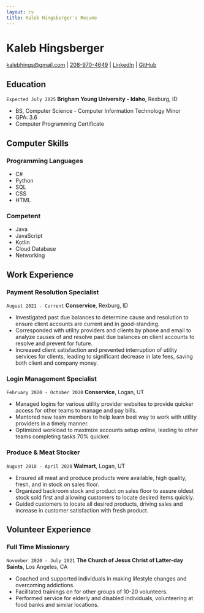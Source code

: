```yaml
---
layout: cv
title: Kaleb Hingsberger's Resume
---
```

# Kaleb Hingsberger

<div id="webaddress">
<a href="kalebhings@gmail.com">kalebhings@gmail.com</a>
| <a href="208-970-4649">208-970-4649</a>
| <a href="https://www.linkedin.com/in/kalebhings/">LinkedIn</a>
| <a href="https://github.com/kalebhings">GitHub</a>
</div>

## Education

`Expected July 2025`
__Brigham Young University - Idaho__, Rexburg, ID

- BS, Computer Science - Computer Information Technology Minor
- GPA: 3.6
- Computer Programming Certificate

## Computer Skills

### Programming Languages
* C#
* Python
* SQL
* CSS
* HTML

### Competent
* Java
* JavaScript
* Kotlin
* Cloud Database
* Networking


## Work Experience

### Payment Resolution Specialist

`August 2021 - Current`
__Conservice__, Rexburg, ID

- Investigated past due balances to determine cause and resolution to ensure client accounts are current and in good-standing.
- Corresponded with utility providers and clients by phone and email to analyze causes of and resolve past due balances on client accounts to resolve and prevent for future.
- Increased client satisfaction and prevented interruption of utility services for clients, leading to significant decrease in late fees, saving both client and company money.

### Login Management Specialist

`February 2020 - October 2020`
__Conservice__, Logan, UT

- Managed logins for various utility provider websites to provide quicker access for other teams to manage and pay bills.
- Mentored new team members to help learn best way to work with utility providers in a timely manner.
- Optimized workload to maximize accounts setup online, leading to other teams completing tasks 70% quicker.

### Produce & Meat Stocker

`August 2018 - April 2020`
__Walmart__, Logan, UT

- Ensured all meat and produce products were available, high quality, fresh, and in stock on sales floor.
- Organized backroom stock and product on sales floor to assure oldest stock sold first and allowing customers to locate desired items quickly.
- Guided customers to locate all desired products, driving sales and increase in customer satisfaction with fresh product.


## Volunteer Experience

### Full Time Missionary

`November 2020 - July 2021`
__The Church of Jesus Christ of Latter-day Saints__, Los Angeles, CA

- Coached and supported individuals in making lifestyle changes and overcoming addictions.
- Facilitated trainings on for other groups of 10-20 volunteers.
- Performed service for elderly and disabled individuals, volunteering at food banks and similar locations.

